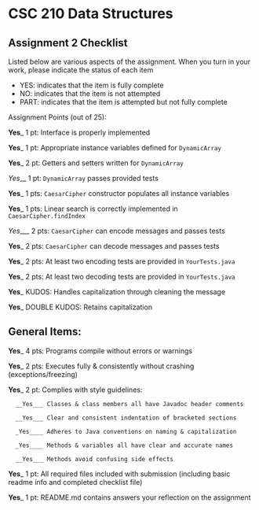 # CSC 210 Data Structures
## Assignment 2 Checklist

Listed below are various aspects of the assignment.  When you turn in
your work, please indicate the status of each item

- YES: indicates that the item is fully complete
- NO: indicates that the item is not attempted
- PART: indicates that the item is attempted but not fully complete


Assignment Points (out of 25):

__Yes___ 1 pt: Interface is properly implemented

__Yes___ 1 pt: Appropriate instance variables defined for `DynamicArray`

__Yes___ 2 pt: Getters and setters written for `DynamicArray` 

_Yes___ 1 pt: `DynamicArray` passes provided tests

__Yes___ 1 pts: `CaesarCipher` constructor populates all instance variables

__Yes___ 1 pts: Linear search is correctly implemented in `CaesarCipher.findIndex`

_Yes____ 2 pts: `CaesarCipher` can encode messages and passes tests

__Yes___ 2 pts: `CaesarCipher` can decode messages and passes tests

__Yes___ 2 pts: At least two encoding tests are provided in `YourTests.java`

__Yes___ 2 pts: At least two decoding tests are provided in `YourTests.java`

__Yes___ KUDOS: Handles capitalization through cleaning the message 

__Yes___ DOUBLE KUDOS: Retains capitalization

## General Items:

__Yes___ 4 pts: Programs compile without errors or warnings 

__Yes___ 2 pts: Executes fully & consistently without crashing (exceptions/freezing)

__Yes___ 2 pt: Complies with style guidelines:

      __Yes___ Classes & class members all have Javadoc header comments 

      __Yes___ Clear and consistent indentation of bracketed sections 

      _Yes____ Adheres to Java conventions on naming & capitalization 

      _Yes____ Methods & variables all have clear and accurate names 

      __Yes___ Methods avoid confusing side effects  

__Yes___ 1 pt: All required files included with submission (including basic readme info and completed checklist file) 

__Yes___ 1 pt: README.md contains answers your reflection on the assignment 